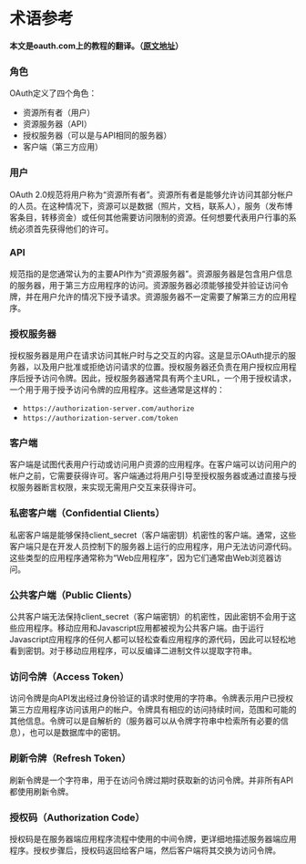 # 术语参考

**本文是oauth.com上的教程的翻译。（[原文地址](https://www.oauth.com)）**

### 角色

OAuth定义了四个角色：

- 资源所有者（用户）
- 资源服务器（API）
- 授权服务器（可以是与API相同的服务器）
- 客户端（第三方应用）

### 用户

OAuth 2.0规范将用户称为“资源所有者”。资源所有者是能够允许访问其部分帐户的人员。在这种情况下，资源可以是数据（照片，文档，联系人），服务（发布博客条目，转移资金）或任何其他需要访问限制的资源。任何想要代表用户行事的系统必须首先获得他们的许可。

### API

规范指的是您通常认为的主要API作为“资源服务器”。资源服务器是包含用户信息的服务器，用于第三方应用程序的访问。资源服务器必须能够接受并验证访问令牌，并在用户允许的情况下授予请求。资源服务器不一定需要了解第三方的应用程序。

### 授权服务器

授权服务器是用户在请求访问其帐户时与之交互的内容。这是显示OAuth提示的服务器，以及用户批准或拒绝访问请求的位置。授权服务器还负责在用户授权应用程序后授予访问令牌。因此，授权服务器通常具有两个主URL，一个用于授权请求，一个用于用于授予访问令牌的应用程序。这些通常是这样的：
- `https://authorization-server.com/authorize`
- `https://authorization-server.com/token`

### 客户端

客户端是试图代表用户行动或访问用户资源的应用程序。在客户端可以访问用户的帐户之前，它需要获得许可。客户端通过将用户引导至授权服务器或通过直接与授权服务器断言权限，来实现无需用户交互来获得许可。

### 私密客户端（Confidential Clients）

私密客户端是能够保持client_secret（客户端密钥）机密性的客户端。通常，这些客户端只是在开发人员控制下的服务器上运行的应用程序，用户无法访问源代码。这些类型的应用程序通常称为“Web应用程序”，因为它们通常由Web浏览器访问。

### 公共客户端（Public Clients）

公共客户端无法保持client_secret（客户端密钥）的机密性，因此密钥不会用于这些应用程序。移动应用和Javascript应用都被视为公共客户端。由于运行Javascript应用程序的任何人都可以轻松查看应用程序的源代码，因此可以轻松地看到密钥。对于移动应用程序，可以反编译二进制文件以提取字符串。

### 访问令牌（Access Token）

访问令牌是向API发出经过身份验证的请求时使用的字符串。令牌表示用户已授权第三方应用程序访问该用户的帐户。令牌具有相应的访问持续时间，范围和可能的其他信息。令牌可以是自解析的（服务器可以从令牌字符串中检索所有必要的信息），也可以是数据库中的密钥。

### 刷新令牌（Refresh Token）

刷新令牌是一个字符串，用于在访问令牌过期时获取新的访问令牌。并非所有API都使用刷新令牌。

### 授权码（Authorization Code）

授权码是在服务器端应用程序流程中使用的中间令牌，更详细地描述服务器端应用程序。授权步骤后，授权码返回给客户端，然后客户端将其交换为访问令牌。